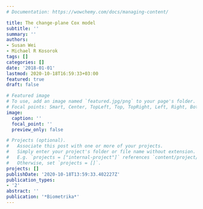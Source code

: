 ```yaml
---
# Documentation: https://wowchemy.com/docs/managing-content/

title: The change-plane Cox model
subtitle: ''
summary: ''
authors:
- Susan Wei
- Michael R Kosorok
tags: []
categories: []
date: '2018-01-01'
lastmod: 2020-10-18T16:59:33+03:00
featured: true
draft: false

# Featured image
# To use, add an image named `featured.jpg/png` to your page's folder.
# Focal points: Smart, Center, TopLeft, Top, TopRight, Left, Right, BottomLeft, Bottom, BottomRight.
image:
  caption: ''
  focal_point: ''
  preview_only: false

# Projects (optional).
#   Associate this post with one or more of your projects.
#   Simply enter your project's folder or file name without extension.
#   E.g. `projects = ["internal-project"]` references `content/project/deep-learning/index.md`.
#   Otherwise, set `projects = []`.
projects: []
publishDate: '2020-10-18T13:59:33.402227Z'
publication_types:
- '2'
abstract: ''
publication: '*Biometrika*'
---
```

